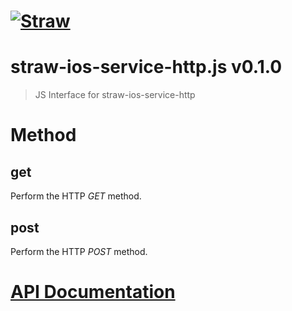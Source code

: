 # [![Straw](http://strawjs.github.io/logo.png)](http://strawjs.github.io/)

# straw-ios-service-http.js v0.1.0

> JS Interface for straw-ios-service-http

# Method

## get

Perform the HTTP *GET* method.

## post

Perform the HTTP *POST* method.

# [API Documentation](http://strawjs.github.io/straw-ios-service-http.js/doc/v0.1.0/index.html)
